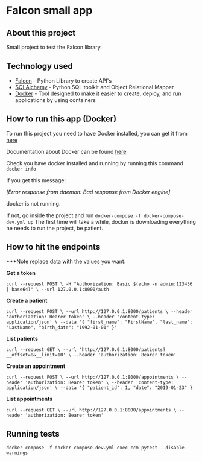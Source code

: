 # Falcon small app

## About this project

Small project to test the Falcon library. 

## Technology used

* [Falcon](https://falcon.readthedocs.io/en/stable/) - Python Library to create API's
* [SQLAlchemy](https://www.sqlalchemy.org/) - Python SQL toolkit and Object Relational Mapper
* [Docker](https://www.docker.com/) - Tool designed to make it easier to create, deploy, and run applications by using containers

## How to run this app (Docker)

To run this project you need to have Docker installed, you can get it from [here](https://www.docker.com/products/docker/)

Documentation about Docker can be found [here](https://docs.docker.com/)

Check you have docker installed and running by running this command `docker info`

If you get this message:

*[Error response from daemon: Bad response from Docker engine]*

docker is not running.

If not, go inside the project and run `docker-compose -f docker-compose-dev.yml up`
The first time will take a while, docker is downloading everything he needs to run the project, be patient.


## How to hit the endpoints

***Note replace data with the values you want.

**Get a token**

`
curl --request POST \
     -H "Authorization: Basic $(echo -n admin:123456 | base64)" \
     --url 127.0.0.1:8000/auth
`

**Create a patient**

`
curl --request POST \
  --url http://127.0.0.1:8000/patients \
  --header 'authorization: Bearer token' \
  --header 'content-type: application/json' \
  --data '{
	"first_name": "FirstName",
	"last_name": "LastName",
	"birth_date": "1992-01-01"
}'
`


**List patients**

`
curl --request GET \
  --url 'http://127.0.0.1:8000/patients?__offset=0&__limit=10' \
  --header 'authorization: Bearer token'
`


**Create an appointment**

`
curl --request POST \
  --url http://127.0.0.1:8000/appointments \
  --header 'authorization: Bearer token' \
  --header 'content-type: application/json' \
  --data '{
	"patient_id": 1,
	"date": "2019-01-23"
}'
`


**List appointments**

`
curl --request GET \
  --url http://127.0.0.1:8000/appointments \
  --header 'authorization: Bearer token'
`

## Running tests

`docker-compose -f docker-compose-dev.yml exec ccm pytest --disable-warnings`


